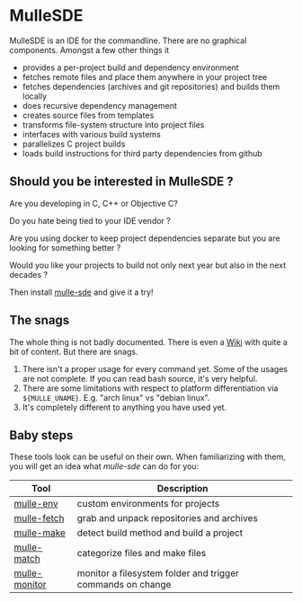 # MulleSDE

MulleSDE is an IDE for the commandline. There are no graphical components.
Amongst a few other things it

* provides a per-project build and dependency environment
* fetches remote files and place them anywhere in your project tree
* fetches dependencies (archives and git repositories) and builds them locally
* does recursive dependency management
* creates source files from templates
* transforms file-system structure into project files
* interfaces with various build systems
* parallelizes C project builds
* loads build instructions for third party dependencies from github 


<script id="asciicast-223917"
        src="https://asciinema.org/a/223917.js"
        async>
</script>


## Should you be interested in MulleSDE ?

Are you developing in C, C++ or Objective C?

Do you hate being tied to your IDE vendor ?

Are you using docker to keep project dependencies separate but you are looking for something better ?

Would you like your projects to build not only next year but also in the next decades ?

Then install [mulle-sde](//github.com/mulle-sde/mulle-sde) and give it a try!


## The snags

The whole thing is not badly documented. There is even a [Wiki](https://github.com/mulle-sde/mulle-sde/wiki) with
quite a bit of content. But there are snags.

1. There isn't a proper usage for every command yet. Some of the usages are not complete. If you can read bash source, it's very helpful.
2. There are some limitations with respect to platform differentiation via `${MULLE_UNAME}`. E.g. "arch linux" vs "debian linux".
3. It's completely different to anything you have used yet.


## Baby steps

These tools look can be useful on their own. When familiarizing with them, you will get an idea what *mulle-sde* 
can do for you:

Tool                                                  | Description
------------------------------------------------------|-------------------------
[mulle-env](//github.com/mulle-sde/mulle-env)         | custom environments for projects
[mulle-fetch](//github.com/mulle-sde/mulle-fetch)     | grab and unpack repositories and archives
[mulle-make](//github.com/mulle-sde/mulle-make)       | detect build method and build a project
[mulle-match](//github.com/mulle-sde/mulle-match)     | categorize files and make files
[mulle-monitor](//github.com/mulle-sde/mulle-monitor) | monitor a filesystem folder and trigger commands on change

